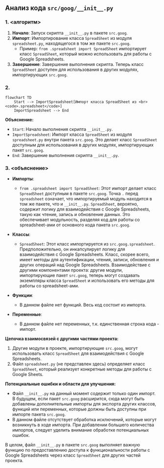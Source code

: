 ## Анализ кода `src/goog/__init__.py`

### 1. <алгоритм>

1.  **Начало**: Запуск скрипта `__init__.py` в пакете `src.goog`.
2.  **Импорт**: Импортирование класса `SpreadSheet` из модуля `spreadsheet.py`, находящегося в том же пакете `src.goog`.
    *   Пример: `from .spreadsheet import SpreadSheet` импортирует класс `SpreadSheet`, который можно использовать для работы с Google Spreadsheets.
3.  **Завершение**: Завершение выполнения скрипта. Теперь класс `SpreadSheet` доступен для использования в других модулях, импортирующих `src.goog`.

### 2. <mermaid>

```mermaid
flowchart TD
    Start --> ImportSpreadsheet[Импорт класса SpreadSheet из <br><code>.spreadsheet</code>]
    ImportSpreadsheet --> End
```

**Объяснение:**

*   `Start`: Начало выполнения скрипта `__init__.py`.
*   `ImportSpreadsheet`: Импорт класса `SpreadSheet` из модуля `spreadsheet.py` внутри пакета `src.goog`. Это делает класс `SpreadSheet` доступным для использования в других модулях, импортирующих пакет `src.goog`.
*   `End`: Завершение выполнения скрипта `__init__.py`.

### 3. <объяснение>

*   **Импорты**:
    *   `from .spreadsheet import SpreadSheet`: Этот импорт делает класс `SpreadSheet` доступным в пакете `src.goog`. Точка `.` перед `spreadsheet` означает, что импортируемый модуль находится в том же пакете, что и `__init__.py`. `SpreadSheet`, вероятно, содержит логику для взаимодействия с Google Spreadsheets, такую как чтение, запись и обновление данных. Это обеспечивает модульность, разделяя код для работы со spreadsheet-ами от основного кода пакета `src.goog`.

*   **Классы**:
    *   `SpreadSheet`: Этот класс импортируется из `src.goog.spreadsheet`. Предположительно, он инкапсулирует логику для взаимодействия с Google Spreadsheets. Класс, скорее всего, имеет методы для аутентификации, чтения, записи, обновления и других операций над Google Spreadsheets. Взаимодействие с другими компонентами проекта: другие модули, импортирующие пакет `src.goog`, теперь могут создавать экземпляры класса `SpreadSheet` и использовать его методы для работы со spreadsheet-ами.

*   **Функции**:
    *   В данном файле нет функций. Весь код состоит из импорта.
*   **Переменные**:
    *   В данном файле нет переменных, т.к. единственная строка кода - импорт.

**Цепочка взаимосвязей с другими частями проекта:**

1.  Другие модули в проекте, импортирующие `src.goog`, могут использовать класс `SpreadSheet` для взаимодействия с Google Spreadsheets.
2.  Файл `spreadsheet.py` (не представлен здесь) определяет класс `SpreadSheet`, который реализует конкретные методы для работы с Google Sheets.

**Потенциальные ошибки и области для улучшения:**

*   Файл `__init__.py` на данный момент содержит только один импорт. В будущем, если пакет `src.goog` расширится, сюда могут быть добавлены дополнительные импорты для экспорта других классов, функций или переменных, которые должны быть доступны при импорте пакета `src.goog`.
*   В данном файле отсутствует обработка исключений, которые могут возникнуть в ходе импорта. При добавлении большего количества импортов, следует уделить внимание обработке потенциальных ошибок.

В целом, файл `__init__.py` в пакете `src.goog` выполняет важную функцию по предоставлению доступа к функциональности работы с Google Spreadsheets через класс `SpreadSheet` для других частей проекта.